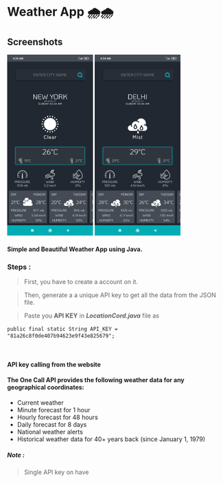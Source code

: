 # Weather App 🌧️🌧️



## Screenshots

<p float="left">
	<img src="https://github.com/Chakilamsrikanth/Weather-Application/blob/main/SS/image1.jpg" width="200"/>
	<img src="https://github.com/Chakilamsrikanth/Weather-Application/blob/main/SS/image2.jpg" width="200"/>
</p>


#### Simple and Beautiful Weather App using Java.


### Steps :

> First, you have to create a account on it.

> Then, generate a a unique API key to get all the data from the JSON file.

> Paste you **API KEY** in **_LocationCord.java_** file as

```
public final static String API_KEY = "81a26c8f0de407b94623e9f43e825679";
```

<br/>

#### API key calling from the website

#### The One Call API provides the following weather data for any geographical coordinates:

- Current weather
- Minute forecast for 1 hour
- Hourly forecast for 48 hours
- Daily forecast for 8 days
- National weather alerts
- Historical weather data for 40+ years back (since January 1, 1979)

##### Note :

> Single API key on have


